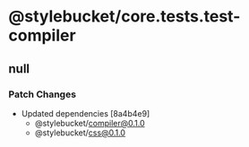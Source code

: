 # @stylebucket/core.tests.test-compiler

## null

### Patch Changes

- Updated dependencies [8a4b4e9]
  - @stylebucket/compiler@0.1.0
  - @stylebucket/css@0.1.0
